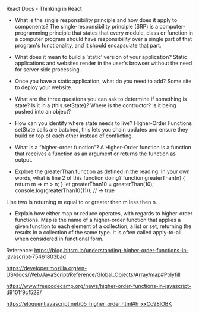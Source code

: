 React Docs - Thinking in React

- What is the single responsibility principle and how does it apply to components?
The single-responsibility principle (SRP) is a computer-programming principle that states that every module, class or function in a computer program should have responsibility over a single part of that program's functionality, and it should encapsulate that part.


- What does it mean to build a ‘static’ version of your application?
Static applications and websites render in the user's browser without the need for server side processing.


- Once you have a static application, what do you need to add?
Some site to deploy your website.

- What are the three questions you can ask to determine if something is state?
Is it in a {this.setState}?
Where is the contructor?
Is it being pushed into an object?


- How can you identify where state needs to live?
Higher-Order Functions
setState calls are batched, this lets you chain updates and ensure they build on top of each other instead of conflicting.


- What is a “higher-order function”?
A Higher-Order function is a function that receives a function as an argument or returns the function as output.

- Explore the greaterThan function as defined in the reading. In your own words, what is line 2 of this function doing?
function greaterThan(n) {
  return m => m > n;
}
let greaterThan10 = greaterThan(10);
console.log(greaterThan10(11));
// → true

Line two is returning m equal to or greater then m less then n.


- Explain how either map or reduce operates, with regards to higher-order functions.
Map is the name of a higher-order function that applies a given function to each element of a collection, a list or set, returning the results in a collection of the same type. It is often called apply-to-all when considered in functional form.


Reference:
https://blog.bitsrc.io/understanding-higher-order-functions-in-javascript-75461803bad

https://developer.mozilla.org/en-US/docs/Web/JavaScript/Reference/Global_Objects/Array/map#Polyfill

https://www.freecodecamp.org/news/higher-order-functions-in-javascript-d9101f9cf528/

https://eloquentjavascript.net/05_higher_order.html#h_xxCc98lOBK

